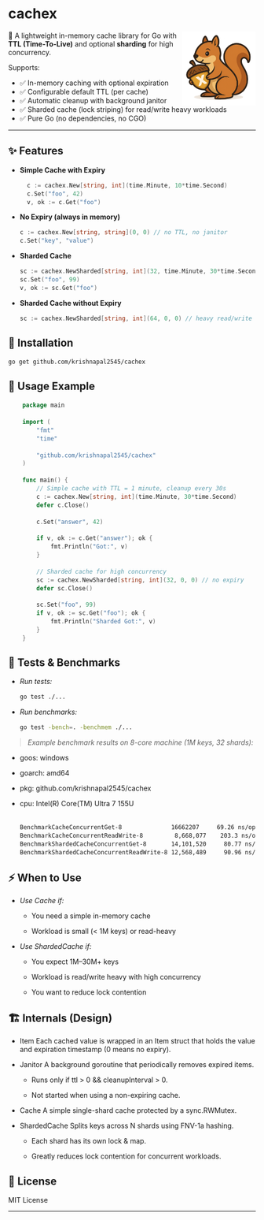 # cachex

<img src="docs/squirrel_cache.png" alt="CacheX mascot" width="150" align="right">

🚀 A lightweight in-memory cache library for Go with **TTL (Time-To-Live)** and optional **sharding** for high concurrency.  

Supports:
- ✅ In-memory caching with optional expiration  
- ✅ Configurable default TTL (per cache)  
- ✅ Automatic cleanup with background janitor  
- ✅ Sharded cache (lock striping) for read/write heavy workloads  
- ✅ Pure Go (no dependencies, no CGO)  

---

## ✨ Features

- **Simple Cache with Expiry**
  ```go
    c := cachex.New[string, int](time.Minute, 10*time.Second)
    c.Set("foo", 42)
    v, ok := c.Get("foo")
  ```
- **No Expiry (always in memory)**
    ```go
    c := cachex.New[string, string](0, 0) // no TTL, no janitor
    c.Set("key", "value")

    ```
- **Sharded Cache**
    ```go
    sc := cachex.NewSharded[string, int](32, time.Minute, 30*time.Second)
    sc.Set("foo", 99)
    v, ok := sc.Get("foo")
    ```
- **Sharded Cache without Expiry**
    ```go
    sc := cachex.NewSharded[string, int](64, 0, 0) // heavy read/write cache
    ```

## 🔧 Installation
    go get github.com/krishnapal2545/cachex

## 📖 Usage Example

```go
    package main

    import (
        "fmt"
        "time"

        "github.com/krishnapal2545/cachex"
    )

    func main() {
        // Simple cache with TTL = 1 minute, cleanup every 30s
        c := cachex.New[string, int](time.Minute, 30*time.Second)
        defer c.Close()

        c.Set("answer", 42)

        if v, ok := c.Get("answer"); ok {
            fmt.Println("Got:", v)
        }

        // Sharded cache for high concurrency
        sc := cachex.NewSharded[string, int](32, 0, 0) // no expiry
        defer sc.Close()

        sc.Set("foo", 99)
        if v, ok := sc.Get("foo"); ok {
            fmt.Println("Sharded Got:", v)
        }
    }
```

## 🧪 Tests & Benchmarks

- *Run tests:*

    ```bash
    go test ./...
    ```


- *Run benchmarks:*

    ```bash 
    go test -bench=. -benchmem ./...
    ```


>  *Example benchmark results on 8-core machine (1M keys, 32 shards):*

- goos: windows
- goarch: amd64
- pkg: github.com/krishnapal2545/cachex
- cpu: Intel(R) Core(TM) Ultra 7 155U

    ```bash

    BenchmarkCacheConcurrentGet-8              16662207     69.26 ns/op
    BenchmarkCacheConcurrentReadWrite-8         8,668,077    203.3 ns/op
    BenchmarkShardedCacheConcurrentGet-8       14,101,520     80.77 ns/op
    BenchmarkShardedCacheConcurrentReadWrite-8 12,568,489     90.96 ns/op

    ```

##  ⚡ When to Use

- *Use Cache if:*

    - You need a simple in-memory cache

    - Workload is small (< 1M keys) or read-heavy

- *Use ShardedCache if:* 

    - You expect 1M–30M+ keys

    - Workload is read/write heavy with high concurrency

    - You want to reduce lock contention

## 🏗 Internals (Design)

- Item
Each cached value is wrapped in an Item struct that holds the value and expiration timestamp (0 means no expiry).

- Janitor
A background goroutine that periodically removes expired items.

    - Runs only if ttl > 0 && cleanupInterval > 0.

    - Not started when using a non-expiring cache.

- Cache
A simple single-shard cache protected by a sync.RWMutex.

- ShardedCache
Splits keys across N shards using FNV-1a hashing.

    -   Each shard has its own lock & map.

    - Greatly reduces lock contention for concurrent workloads.


## 📜 License

MIT License

---
